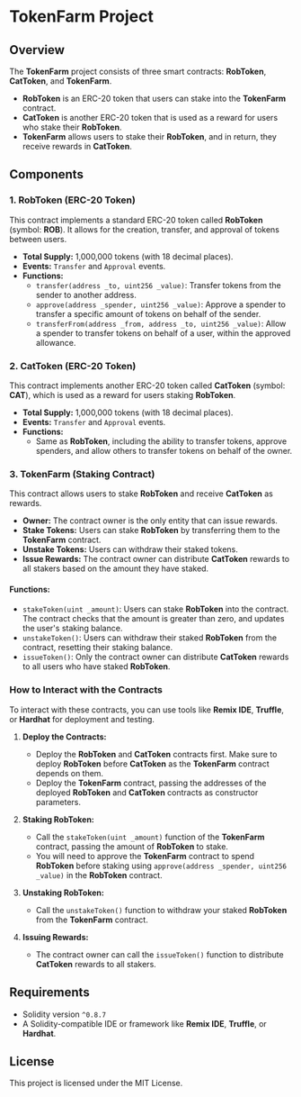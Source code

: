 # TokenFarm Project

## Overview

The **TokenFarm** project consists of three smart contracts: **RobToken**, **CatToken**, and **TokenFarm**. 

- **RobToken** is an ERC-20 token that users can stake into the **TokenFarm** contract.
- **CatToken** is another ERC-20 token that is used as a reward for users who stake their **RobToken**.
- **TokenFarm** allows users to stake their **RobToken**, and in return, they receive rewards in **CatToken**.

## Components

### 1. **RobToken** (ERC-20 Token)

This contract implements a standard ERC-20 token called **RobToken** (symbol: **ROB**). It allows for the creation, transfer, and approval of tokens between users.

- **Total Supply:** 1,000,000 tokens (with 18 decimal places).
- **Events:** `Transfer` and `Approval` events.
- **Functions:**
  - `transfer(address _to, uint256 _value)`: Transfer tokens from the sender to another address.
  - `approve(address _spender, uint256 _value)`: Approve a spender to transfer a specific amount of tokens on behalf of the sender.
  - `transferFrom(address _from, address _to, uint256 _value)`: Allow a spender to transfer tokens on behalf of a user, within the approved allowance.

### 2. **CatToken** (ERC-20 Token)

This contract implements another ERC-20 token called **CatToken** (symbol: **CAT**), which is used as a reward for users staking **RobToken**.

- **Total Supply:** 1,000,000 tokens (with 18 decimal places).
- **Events:** `Transfer` and `Approval` events.
- **Functions:**
  - Same as **RobToken**, including the ability to transfer tokens, approve spenders, and allow others to transfer tokens on behalf of the owner.

### 3. **TokenFarm** (Staking Contract)

This contract allows users to stake **RobToken** and receive **CatToken** as rewards.

- **Owner:** The contract owner is the only entity that can issue rewards.
- **Stake Tokens:** Users can stake **RobToken** by transferring them to the **TokenFarm** contract.
- **Unstake Tokens:** Users can withdraw their staked tokens.
- **Issue Rewards:** The contract owner can distribute **CatToken** rewards to all stakers based on the amount they have staked.
  
#### Functions:
- `stakeToken(uint _amount)`: Users can stake **RobToken** into the contract. The contract checks that the amount is greater than zero, and updates the user's staking balance.
- `unstakeToken()`: Users can withdraw their staked **RobToken** from the contract, resetting their staking balance.
- `issueToken()`: Only the contract owner can distribute **CatToken** rewards to all users who have staked **RobToken**.

### How to Interact with the Contracts

To interact with these contracts, you can use tools like **Remix IDE**, **Truffle**, or **Hardhat** for deployment and testing. 

1. **Deploy the Contracts:**
   - Deploy the **RobToken** and **CatToken** contracts first. Make sure to deploy **RobToken** before **CatToken** as the **TokenFarm** contract depends on them.
   - Deploy the **TokenFarm** contract, passing the addresses of the deployed **RobToken** and **CatToken** contracts as constructor parameters.

2. **Staking RobToken:**
   - Call the `stakeToken(uint _amount)` function of the **TokenFarm** contract, passing the amount of **RobToken** to stake.
   - You will need to approve the **TokenFarm** contract to spend **RobToken** before staking using `approve(address _spender, uint256 _value)` in the **RobToken** contract.

3. **Unstaking RobToken:**
   - Call the `unstakeToken()` function to withdraw your staked **RobToken** from the **TokenFarm** contract.

4. **Issuing Rewards:**
   - The contract owner can call the `issueToken()` function to distribute **CatToken** rewards to all stakers.

## Requirements

- Solidity version `^0.8.7`
- A Solidity-compatible IDE or framework like **Remix IDE**, **Truffle**, or **Hardhat**.

## License

This project is licensed under the MIT License.

